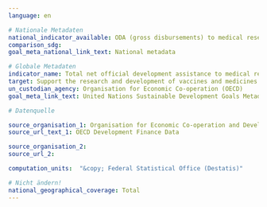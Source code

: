 ```yaml
---
language: en

# Nationale Metadaten
national_indicator_available: ODA (gross disbursements) to medical research and basic health sectors
comparison_sdg:
goal_meta_national_link_text: National metadata

# Globale Metadaten
indicator_name: Total net official development assistance to medical research and basic health sectors
target: Support the research and development of vaccines and medicines for the communicable and non-communicable diseases that primarily affect developing countries, provide access to affordable essential medicines and vaccines, in accordance with the Doha Declaration on the TRIPS Agreement and Public Health, which affirms the right of developing countries to use to the full the provisions in the Agreement on Trade-Related Aspects of Intellectual Property Rights regarding flexibilities to protect public health, and, in particular, provide access to medicines for all
un_custodian_agency: Organisation for Economic Co-operation (OECD)
goal_meta_link_text: United Nations Sustainable Development Goals Metadata

# Datenquelle

source_organisation_1: Organisation for Economic Co-operation and Development (OECD)
source_url_text_1: OECD Development Finance Data

source_organisation_2:
source_url_2:

computation_units:  "&copy; Federal Statistical Office (Destatis)"

# Nicht ändern!
national_geographical_coverage: Total
---
```

